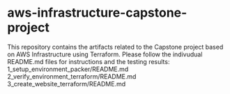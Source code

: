 # aws-infrastructure-capstone-project
This repository contains the artifacts related to the Capstone project based on AWS Infrastructure using Terraform. Please follow the indivudual README.md files for instructions and the testing results:
1_setup_environment_packer/README.md
2_verify_environment_terraform/README.md
3_create_website_terraform/README.md
